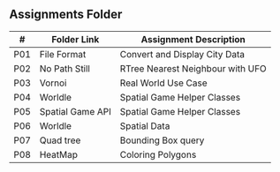 
##  Assignments Folder

|   #   | Folder Link   | Assignment Description              |  
| :---: | -----------   | --------------------------------    |
|   P01 | File Format   |  Convert and Display City Data      |
|   P02 | No Path Still | RTree Nearest Neighbour with UFO    |
|   P03 | Vornoi        | Real World Use Case                 |
|   P04 | Worldle      |  Spatial Game Helper Classes                |
|   P05 | Spatial Game API     |  Spatial Game Helper Classes         
|   P06 | Worldle      |  Spatial Data         
|   P07 | Quad tree      |  Bounding Box query        
|   P08 | HeatMap   | Coloring Polygons     
